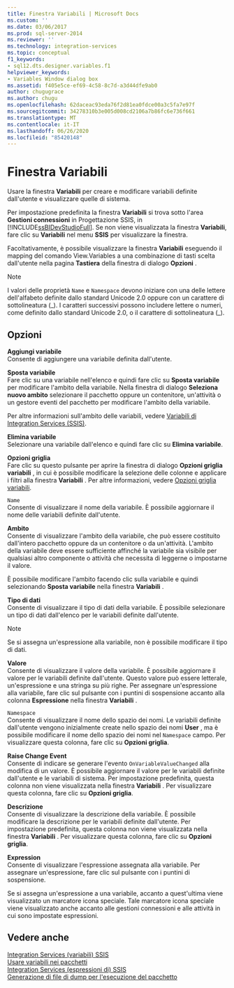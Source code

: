 ```yaml
---
title: Finestra Variabili | Microsoft Docs
ms.custom: ''
ms.date: 03/06/2017
ms.prod: sql-server-2014
ms.reviewer: ''
ms.technology: integration-services
ms.topic: conceptual
f1_keywords:
- sql12.dts.designer.variables.f1
helpviewer_keywords:
- Variables Window dialog box
ms.assetid: f405e5ce-ef69-4c58-8c7d-a3d44dfe9ab0
author: chugugrace
ms.author: chugu
ms.openlocfilehash: 62daceac93eda76f2d81ea0fdce00a3c5fa7e97f
ms.sourcegitcommit: 34278310b3e005d008cd2106a7b86fc6e736f661
ms.translationtype: MT
ms.contentlocale: it-IT
ms.lasthandoff: 06/26/2020
ms.locfileid: "85420148"
---
```

# <a name="variables-window"></a>Finestra Variabili
  Usare la finestra **Variabili** per creare e modificare variabili definite dall'utente e visualizzare quelle di sistema.  
  
 Per impostazione predefinita la finestra **Variabili** si trova sotto l'area **Gestioni connessioni** in Progettazione SSIS, in [!INCLUDE[ssBIDevStudioFull](../includes/ssbidevstudiofull-md.md)]. Se non viene visualizzata la finestra **Variabili**, fare clic su **Variabili** nel menu **SSIS** per visualizzare la finestra.  
  
 Facoltativamente, è possibile visualizzare la finestra **Variabili** eseguendo il mapping del comando View.Variables a una combinazione di tasti scelta dall'utente nella pagina **Tastiera** della finestra di dialogo **Opzioni** .  
  
> [!NOTE]
>  I valori delle proprietà `Name` e `Namespace` devono iniziare con una delle lettere dell'alfabeto definite dallo standard Unicode 2.0 oppure con un carattere di sottolineatura (_). I caratteri successivi possono includere lettere o numeri, come definito dallo standard Unicode 2.0, o il carattere di sottolineatura (\_).  
  
## <a name="options"></a>Opzioni  
 **Aggiungi variabile**  
 Consente di aggiungere una variabile definita dall'utente.  
  
 **Sposta variabile**  
 Fare clic su una variabile nell'elenco e quindi fare clic su **Sposta variabile** per modificare l'ambito della variabile. Nella finestra di dialogo **Seleziona nuovo ambito** selezionare il pacchetto oppure un contenitore, un'attività o un gestore eventi del pacchetto per modificare l'ambito della variabile.  
  
 Per altre informazioni sull'ambito delle variabili, vedere [Variabili di Integration Services &#40;SSIS&#41;](integration-services-ssis-variables.md).  
  
 **Elimina variabile**  
 Selezionare una variabile dall'elenco e quindi fare clic su **Elimina variabile**.  
  
 **Opzioni griglia**  
 Fare clic su questo pulsante per aprire la finestra di dialogo **Opzioni griglia variabili** , in cui è possibile modificare la selezione delle colonne e applicare i filtri alla finestra **Variabili** . Per altre informazioni, vedere [Opzioni griglia variabili](../../2014/integration-services/variable-grid-options.md).  
  
 `Name`  
 Consente di visualizzare il nome della variabile. È possibile aggiornare il nome delle variabili definite dall'utente.  
  
 **Ambito**  
 Consente di visualizzare l'ambito della variabile, che può essere costituito dall'intero pacchetto oppure da un contenitore o da un'attività. L'ambito della variabile deve essere sufficiente affinché la variabile sia visibile per qualsiasi altro componente o attività che necessita di leggerne o impostarne il valore.  
  
 È possibile modificare l'ambito facendo clic sulla variabile e quindi selezionando **Sposta variabile** nella finestra **Variabili** .  
  
 **Tipo di dati**  
 Consente di visualizzare il tipo di dati della variabile. È possibile selezionare un tipo di dati dall'elenco per le variabili definite dall'utente.  
  
> [!NOTE]  
>  Se si assegna un'espressione alla variabile, non è possibile modificare il tipo di dati.  
  
 **Valore**  
 Consente di visualizzare il valore della variabile. È possibile aggiornare il valore per le variabili definite dall'utente. Questo valore può essere letterale, un'espressione e una stringa su più righe. Per assegnare un'espressione alla variabile, fare clic sul pulsante con i puntini di sospensione accanto alla colonna **Espressione** nella finestra **Variabili** .  
  
 `Namespace`  
 Consente di visualizzare il nome dello spazio dei nomi. Le variabili definite dall'utente vengono inizialmente create nello spazio dei nomi **User** , ma è possibile modificare il nome dello spazio dei nomi nel `Namespace` campo. Per visualizzare questa colonna, fare clic su **Opzioni griglia**.  
  
 **Raise Change Event**  
 Consente di indicare se generare l'evento `OnVariableValueChanged` alla modifica di un valore. È possibile aggiornare il valore per le variabili definite dall'utente e le variabili di sistema. Per impostazione predefinita, questa colonna non viene visualizzata nella finestra **Variabili** . Per visualizzare questa colonna, fare clic su **Opzioni griglia**.  
  
 **Descrizione**  
 Consente di visualizzare la descrizione della variabile. È possibile modificare la descrizione per le variabili definite dall'utente. Per impostazione predefinita, questa colonna non viene visualizzata nella finestra **Variabili** . Per visualizzare questa colonna, fare clic su **Opzioni griglia**.  
  
 **Expression**  
 Consente di visualizzare l'espressione assegnata alla variabile. Per assegnare un'espressione, fare clic sul pulsante con i puntini di sospensione.  
  
 Se si assegna un'espressione a una variabile, accanto a quest'ultima viene visualizzato un marcatore icona speciale. Tale marcatore icona speciale viene visualizzato anche accanto alle gestioni connessioni e alle attività in cui sono impostate espressioni.  
  
## <a name="see-also"></a>Vedere anche  
 [Integration Services &#40;variabili&#41; SSIS](integration-services-ssis-variables.md)   
 [Usare variabili nei pacchetti](../../2014/integration-services/use-variables-in-packages.md)   
 [Integration Services &#40;espressioni di&#41; SSIS](expressions/integration-services-ssis-expressions.md)   
 [Generazione di file di dump per l'esecuzione del pacchetto](troubleshooting/generating-dump-files-for-package-execution.md)  
  
  
